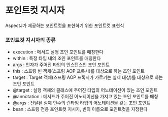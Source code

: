 # 포인트컷 지시자
AspectJ가 제공하는 포인트컷을 표현하기 위한 포인트컷 표현식

### 포인트컷 지시자의 종류
- execution : 메서드 실행 조인 포인트를 매칭한다
- within : 특정 타입 내의 조인 포인트를 매칭한다
- args : 인자가 주어진 타입의 인스턴스인 조인 포인트
- this : 스프링 빈 객체(스프링 AOP 프록시)를 대상으로 하는 조인 포인트
- target : Target 객체(스프링 AOP 프록시가 가르키는 실제 대상)를 대상으로 하는 조인 포인트
- @target : 실행 객체의 클래스에 주어진 타입의 어노테이션이 있는 조인 포인트
- @annotation : 메서드가 주어진 어노테이션을 가지고 있는 조인 포인트를 매칭
- @args : 전달된 실제 인수의 런타임 타입의 어노테이션을 갖는 조인 포인트
- bean : 스프링 전용 포인트컷 지시자, 빈의 이름으로 포인트컷을 지정한다